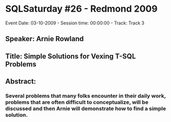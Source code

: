 # SQLSaturday #26 - Redmond 2009
Event Date: 03-10-2009 - Session time: 00:00:00 - Track: Track 3 
## Speaker: Arnie Rowland
## Title: Simple Solutions for Vexing T-SQL Problems
## Abstract:
### Several problems that many folks encounter in their daily work, problems that are often difficult to conceptualize, will be discussed and then Arnie will demonstrate how to find a simple solution. 



